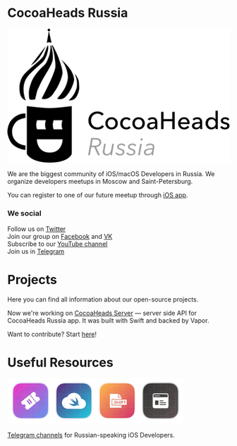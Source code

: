 # CocoaHeads Russia

![CocoaHeads Logo](/resources/images/cocoaheads_logo.png)

We are the biggest community of iOS/macOS Developers in Russia. We organize developers meetups in Moscow and Saint-Petersburg.

You can register to one of our future meetup through [iOS app](https://itunes.apple.com/ru/app/cocoaheads-russia/id1257534277).

### We social

Follow us on [Twitter](https://twitter.com/cocoaheadsru)<br>
Join our group on [Facebook](https://www.facebook.com/cocoaheads) and [VK](https://vk.com/cocoaheadsrussia)<br>
Subscribe to our [YouTube channel](https://www.youtube.com/channel/UCPZtkJkHv_3pPC0veurLQ6Q)<br>
Join us in [Telegram](https://t.me/cocoaheads)

# Projects

Here you can find all information about our open-source projects.

Now we're working on [CocoaHeads Server](https://github.com/cocoaheadsru/server) — server side API for CocoaHeads Russia app. It was built with Swift and backed by Vapor.

Want to contribute? Start [here](working_process.md)!

# Useful Resources

![iOS Channels](/resources/images/telegram_channels.jpg)

[Telegram channels](http://ios-channels.ru) for Russian-speaking iOS Developers.